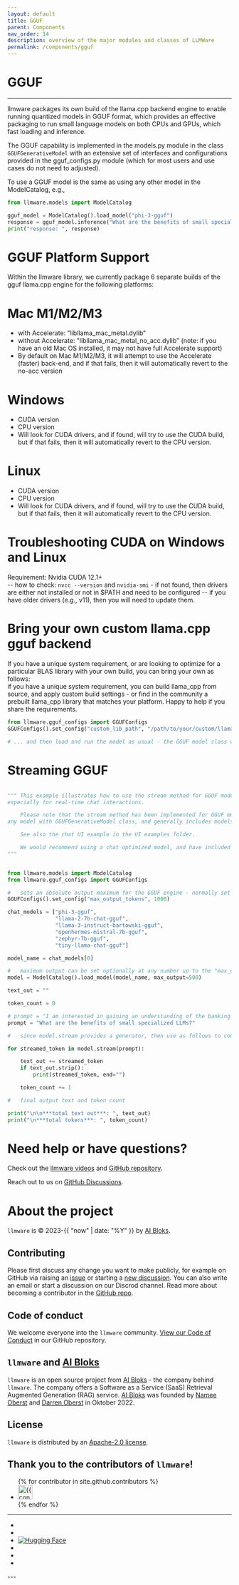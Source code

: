 ```yaml
---
layout: default
title: GGUF
parent: Components
nav_order: 14
description: overview of the major modules and classes of LLMWare  
permalink: /components/gguf
---
```

# GGUF
---

llmware packages its own build of the llama.cpp backend engine to enable running quantized models in GGUF format, which provides an 
effective packaging to run small language models on both CPUs and GPUs, which fast loading and inference.  

The GGUF capability is implemented in the models.py module in the class `GGUFGenerativeModel` with an extensive set of interfaces and 
configurations provided in the gguf_configs.py module (which for most users and use cases do not need to adjusted).  

To use a GGUF model is the same as using any other model in the ModelCatalog, e.g.,

```python
from llmware.models import ModelCatalog

gguf_model = ModelCatalog().load_model("phi-3-gguf")  
response = gguf_model.inference("What are the benefits of small specialized language models?")
print("response: ", response)
```

#   GGUF Platform Support 
Within the llmware library, we currently package 6 separate builds of the gguf llama.cpp engine for the following platforms:  

# Mac M1/M2/M3
 - with Accelerate:  "libllama_mac_metal.dylib"
 - without Accelerate: "libllama_mac_metal_no_acc.dylib" (note: if you have an old Mac OS installed, it may not have full Accelerate support)  
 - By default on Mac M1/M2/M3, it will attempt to use the Accelerate (faster) back-end, and if that fails, then it will automatically revert to the no-acc version 

# Windows
  - CUDA version 
  - CPU version 
  - Will look for CUDA drivers, and if found, will try to use the CUDA build, but if that fails, then it will automatically revert to the CPU version.  

# Linux
  - CUDA version
  - CPU version 
  - Will look for CUDA drivers, and if found, will try to use the CUDA build, but if that fails, then it will automatically revert to the CPU version.  


# Troubleshooting CUDA on Windows and Linux

Requirement:  Nvidia CUDA 12.1+  
-- how to check:  `nvcc --version` and `nvidia-smi` - if not found, then drivers are either not installed or not in $PATH and need to be configured 
-- if you have older drivers (e.g., v11), then you will need to update them.  

# Bring your own custom llama.cpp gguf backend

If you have a unique system requirement, or are looking to optimize for a particular BLAS library with your own build, you can bring your own as follows:  
if you have a unique system requirement, you can build llama_cpp from source, and apply custom build settings - or find in the community a prebuilt llama_cpp library that matches your platform.  Happy to help if you share the requirements. 

```python
from llmware.gguf_configs import GGUFConfigs
GGUFConfigs().set_config("custom_lib_path", "/path/to/your/custom/llama_cpp_backend")  

# ... and then load and run the model as usual - the GGUF model class will look at this config and load the llama.cpp found at the custom lib path.  
```

# Streaming GGUF

```python

""" This example illustrates how to use the stream method for GGUF models for fast streaming of inference,
especially for real-time chat interactions.

    Please note that the stream method has been implemented for GGUF models starting in llmware-0.2.13.  This will be
any model with GGUFGenerativeModel class, and generally includes models with names that end in "gguf".

    See also the chat UI example in the UI examples folder.

    We would recommend using a chat optimized model, and have included a representative list below.
"""


from llmware.models import ModelCatalog
from llmware.gguf_configs import GGUFConfigs

#   sets an absolute output maximum for the GGUF engine - normally set by default at 256
GGUFConfigs().set_config("max_output_tokens", 1000)

chat_models = ["phi-3-gguf",
               "llama-2-7b-chat-gguf",
               "llama-3-instruct-bartowski-gguf",
               "openhermes-mistral-7b-gguf",
               "zephyr-7b-gguf",
               "tiny-llama-chat-gguf"]

model_name = chat_models[0]

#   maximum output can be set optionally at any number up to the "max_output_tokens" set
model = ModelCatalog().load_model(model_name, max_output=500)

text_out = ""

token_count = 0

# prompt = "I am interested in gaining an understanding of the banking industry.  What topics should I research?"
prompt = "What are the benefits of small specialized LLMs?"

#   since model.stream provides a generator, then use as follows to consume the generator

for streamed_token in model.stream(prompt):

    text_out += streamed_token
    if text_out.strip():
        print(streamed_token, end="")

    token_count += 1

#   final output text and token count

print("\n\n***total text out***: ", text_out)
print("\n***total tokens***: ", token_count)
```

Need help or have questions?
============================

Check out the [llmware videos](https://www.youtube.com/@llmware) and [GitHub repository](https://github.com/llmware-ai/llmware).

Reach out to us on [GitHub Discussions](https://github.com/llmware-ai/llmware/discussions).


# About the project

`llmware` is &copy; 2023-{{ "now" | date: "%Y" }} by [AI Bloks](https://www.aibloks.com/home).

## Contributing
Please first discuss any change you want to make publicly, for example on GitHub via raising an [issue](https://github.com/llmware-ai/llmware/issues) or starting a [new discussion](https://github.com/llmware-ai/llmware/discussions).
You can also write an email or start a discussion on our Discrod channel.
Read more about becoming a contributor in the [GitHub repo](https://github.com/llmware-ai/llmware/blob/main/CONTRIBUTING.md).

## Code of conduct
We welcome everyone into the ``llmware`` community.
[View our Code of Conduct](https://github.com/llmware-ai/llmware/blob/main/CODE_OF_CONDUCT.md) in our GitHub repository.

## ``llmware`` and [AI Bloks](https://www.aibloks.com/home)
``llmware`` is an open source project from [AI Bloks](https://www.aibloks.com/home) - the company behind ``llmware``.
The company offers a Software as a Service (SaaS) Retrieval Augmented Generation (RAG) service.
[AI Bloks](https://www.aibloks.com/home) was founded by [Namee Oberst](https://www.linkedin.com/in/nameeoberst/) and [Darren Oberst](https://www.linkedin.com/in/darren-oberst-34a4b54/) in Oktober 2022.

## License

`llmware` is distributed by an [Apache-2.0 license](https://github.com/llmware-ai/llmware/blob/main/LICENSE).

## Thank you to the contributors of ``llmware``!
<ul class="list-style-none">
{% for contributor in site.github.contributors %}
  <li class="d-inline-block mr-1">
     <a href="{{ contributor.html_url }}">
        <img src="{{ contributor.avatar_url }}" width="32" height="32" alt="{{ contributor.login }}">
    </a>
  </li>
{% endfor %}
</ul>


---
<ul class="list-style-none">
    <li class="d-inline-block mr-1">
        <a href="https://discord.gg/MhZn5Nc39h"><span><i class="fa-brands fa-discord"></i></span></a>
    </li>
    <li class="d-inline-block mr-1">
        <a href="https://www.youtube.com/@llmware"><span><i class="fa-brands fa-youtube"></i></span></a>
    </li>
  <li class="d-inline-block mr-1">
    <a href="https://huggingface.co/llmware"><span> <img src="https://huggingface.co/front/assets/huggingface_logo-noborder.svg" alt="Hugging Face" class="hugging-face-logo"/> </span></a>
     </li>
    <li class="d-inline-block mr-1">
        <a href="https://www.linkedin.com/company/aibloks/"><span><i class="fa-brands fa-linkedin"></i></span></a>
    </li>
    <li class="d-inline-block mr-1">
        <a href="https://twitter.com/AiBloks"><span><i class="fa-brands fa-square-x-twitter"></i></span></a>
    </li>
    <li class="d-inline-block mr-1">
        <a href="https://www.instagram.com/aibloks/"><span><i class="fa-brands fa-instagram"></i></span></a>
    </li>
</ul>
---

